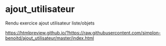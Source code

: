 # ajout_utilisateur
Rendu exercice ajout utilisateur liste/objets

https://htmlpreview.github.io/?https://raw.githubusercontent.com/simplon-benoitd/ajout_utilisateur/master/index.html
